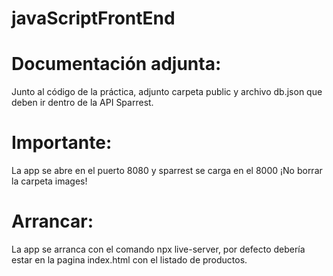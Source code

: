 # javaScriptFrontEnd

<h1>Documentación adjunta: </h1>
Junto al código de la práctica, adjunto carpeta public y archivo db.json que deben ir dentro de la API Sparrest.
<h1>Importante: </h1>
La app se abre en el puerto 8080 y sparrest se carga en el 8000
¡No borrar la carpeta images!
<h1>Arrancar:</h1>
La app se arranca con el comando npx live-server, por defecto debería estar en la pagina index.html con el listado de productos.

